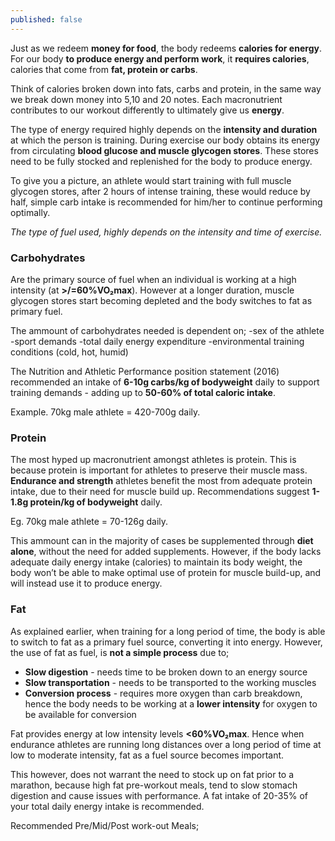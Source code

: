```yaml
---
published: false
---
```

Just as we redeem **money for food**, the body redeems **calories for energy**. 
For our body **to produce energy and perform work**, it **requires calories**, calories that come from **fat, protein or carbs**. 

Think of calories broken down into fats, carbs and protein, in the same way we break down money into 5,10 and 20 notes. Each macronutrient contributes to our workout differently to ultimately give us **energy**. 

The type of energy required highly depends on the **intensity and duration** at which the person is training. During exercise our body obtains its energy from circulating **blood glucose and muscle glycogen stores**. These stores need to be fully stocked and replenished for the body to produce energy. 

To give you a picture, an athlete would start training with full muscle glycogen stores, after 2 hours of intense training, these would reduce by half, simple carb intake is recommended for him/her to continue performing optimally. 

_The type of fuel used, highly depends on the intensity and time of exercise._

### Carbohydrates

Are the primary source of fuel when an individual is working at a high intensity (at **>/=60%VO₂max**). However at a longer duration, muscle glycogen stores start becoming depleted and the body switches to fat as primary fuel. 

The ammount of carbohydrates needed is dependent on;
-sex of the athlete
-sport demands
-total daily energy expenditure 
-environmental training conditions (cold, hot, humid) 

The Nutrition and Athletic Performance position statement (2016) recommended an intake of **6-10g carbs/kg of bodyweight** daily to support training demands - adding up to **50-60% of total caloric intake**.

Example. 70kg male athlete = 420-700g daily.

### Protein

The most hyped up macronutrient amongst athletes is protein. This is because protein is important for athletes to preserve their muscle mass. **Endurance and strength** athletes benefit the most from adequate protein intake, due to their need for muscle build up. 
Recommendations suggest **1-1.8g protein/kg of bodyweight** daily.

Eg. 70kg male athlete = 70-126g daily. 

This ammount can in the majority of cases be supplemented through **diet alone**, without the need for added supplements. However, if the body lacks adequate daily energy intake (calories) to maintain its body weight, the body won’t be able to make optimal use of protein for muscle build-up, and will instead use it to produce energy. 

### Fat

As explained earlier, when training for a long period of time, the body is able to switch to fat as a primary fuel source, converting it into energy. However, the use of fat as fuel, is **not a simple process** due to; 

- **Slow digestion** - needs time to be broken down to an energy source
- **Slow transportation** - needs to be transported to the working muscles
- **Conversion process** - requires more oxygen than carb breakdown, hence the body needs to be working at a **lower intensity** for oxygen to be available for conversion 

Fat provides energy at low intensity levels **<60%VO₂max**. Hence when endurance athletes are running long distances over a long period of time at low to moderate intensity, fat as a fuel source becomes important. 

This however, does not warrant the need to stock up on fat prior to a marathon, because high fat pre-workout meals, tend to slow stomach digestion and cause issues with performance. A fat intake of 20-35% of your total daily energy intake is recommended. 

Recommended Pre/Mid/Post work-out Meals; 





